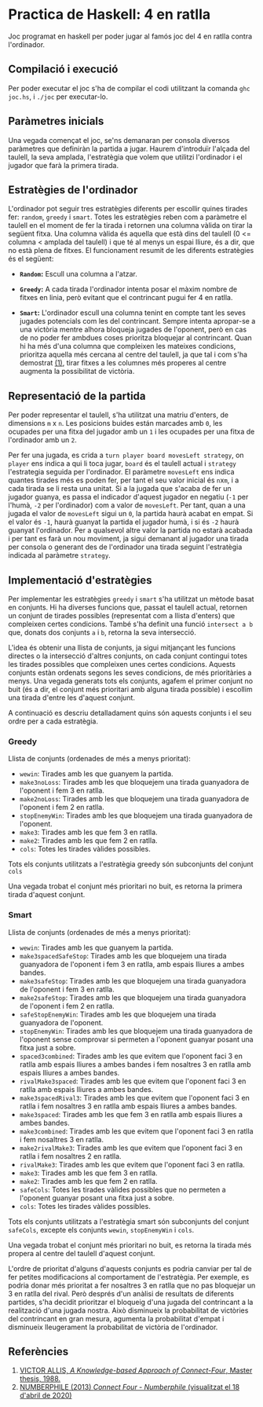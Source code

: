 # Practica de Haskell: 4 en ratlla

Joc programat en haskell per poder jugar al famós joc del 4 en ratlla contra l'ordinador.

## Compilació i execució

Per poder executar el joc s'ha de compilar el codi utilitzant la comanda ```ghc joc.hs```, i ```./joc``` per executar-lo.

## Paràmetres inicials

Una vegada començat el joc, se'ns demanaran per consola diversos paràmetres que definiràn la partida a jugar. Haurem d'introduïr l'alçada del taulell, la seva amplada, l'estratègia que volem que utilitzi l'ordinador i el jugador que farà la primera tirada.

## Estratègies de l'ordinador

L'ordinador pot seguir tres estratègies diferents per escollir quines tirades fer: `random`, `greedy` i `smart`. Totes les estratègies reben com a paràmetre el taulell en el moment de fer la tirada i retornen una columna vàlida on tirar la següent fitxa. Una columna vàlida és aquella que està dins del taulell (0 <= columna < amplada del taulell) i que té al menys un espai lliure, és a dir, que no està plena de fitxes. El funcionament resumit de les diferents estratègies és el següent:

- **`Random`:** Escull una columna a l'atzar.

- **`Greedy`:** A cada tirada l'ordinador intenta posar el màxim nombre de fitxes en linia, però evitant que el contrincant pugui fer 4 en ratlla. 

- **`Smart`:** L'ordinador escull una columna tenint en compte tant les seves jugades potencials com les del contrincant. Sempre intenta apropar-se a una victòria mentre alhora bloqueja jugades de l'oponent, però en cas de no poder fer ambdues coses prioritza bloquejar al contrincant. Quan hi ha més d'una columna que compleixen les mateixes condicions, prioritza aquella més cercana al centre del taulell, ja que tal i com s'ha demostrat [(1)](https://github.com/lucascajal/LP_practica_haskell/blob/master/README.md#refer%C3%A8ncies), tirar fitxes a les columnes més properes al centre augmenta la possibilitat de victòria.

## Representació de la partida

Per poder representar el taulell, s'ha utilitzat una matriu d'enters, de dimensions `m` x `n`. Les posicions buides están marcades amb `0`, les ocupades per una fitxa del jugador amb un `1` i les ocupades per una fitxa de l'ordinador amb un `2`. 

Per fer una jugada, es crida a `turn player board movesLeft strategy`, on `player` ens indica a qui li toca jugar, `board` és el taulell actual i `strategy` l'estrategia seguida per l'ordinador. El paràmetre `movesLeft` ens indica quantes tirades més es poden fer, per tant el seu valor inicial és `n`x`m`, i a cada tirada se li resta una unitat. Si a la jugada que s'acaba de fer un jugador guanya, es passa el indicador d'aquest jugador en negatiu (`-1` per l'humà, `-2` per l'ordinador) com a valor de `movesLeft`. Per tant, quan a una jugada el valor de `movesLeft` sigui un `0`, la partida haurà acabat en empat. Si el valor és `-1`, haurà guanyat la partida el jugador humà, i si és `-2` haurà guanyat l'ordinador. Per a qualsevol altre valor la partida no estarà acabada i per tant es farà un nou moviment, ja sigui demanant al jugador una tirada per consola o generant des de l'ordinador una tirada seguint l'estratègia indicada al paràmetre `strategy`.

## Implementació d'estratègies

Per implementar les estratègies `greedy` i `smart` s'ha utilitzat un mètode basat en conjunts. Hi ha diverses funcions que, passat el taulell actual, retornen un conjunt de tirades possibles (representat com a llista d'enters) que compleixen certes condicions. També s'ha definit una funció `intersect a b` que, donats dos conjunts `a` i `b`, retorna la seva intersecció. 

L'idea és obtenir una llista de conjunts, ja sigui mitjançant les funcions directes o la intersecció d'altres conjunts, on cada conjunt contingui totes les tirades possibles que compleixen unes certes condicions. Aquests conjunts estàn ordenats segons les seves condicions, de més prioritàries a menys. Una vegada generats tots els conjunts, agafem el primer conjunt no buit (és a dir, el conjunt més prioritari amb alguna tirada possible) i escollim una tirada d'entre les d'aquest conjunt. 

A continuació es descriu detalladament quins són aquests conjunts i el seu ordre per a cada estratègia.

### Greedy
Llista de conjunts (ordenades de més a menys prioritat):
- `wewin`: Tirades amb les que guanyem la partida.
- `make3noLoss`: Tirades amb les que bloquejem una tirada guanyadora de l'oponent i fem 3 en ratlla.
- `make2noLoss`: Tirades amb les que bloquejem una tirada guanyadora de l'oponent i fem 2 en ratlla.
- `stopEnemyWin`: Tirades amb les que bloquejem una tirada guanyadora de l'oponent.
- `make3`: Tirades amb les que fem 3 en ratlla.
- `make2`: Tirades amb les que fem 2 en ratlla.
- `cols`: Totes les tirades vàlides possibles.

Tots els conjunts utilitzats a l'estratègia greedy són subconjunts del conjunt `cols`

Una vegada trobat el conjunt més prioritari no buit, es retorna la primera tirada d'aquest conjunt.

### Smart
Llista de conjunts (ordenades de més a menys prioritat):
- `wewin`: Tirades amb les que guanyem la partida.
- `make3spacedSafeStop`: Tirades amb les que bloquejem una tirada guanyadora de l'oponent i fem 3 en ratlla, amb espais lliures a ambes bandes.
- `make3safeStop`: Tirades amb les que bloquejem una tirada guanyadora de l'oponent i fem 3 en ratlla.
- `make2safeStop`: Tirades amb les que bloquejem una tirada guanyadora de l'oponent i fem 2 en ratlla.
- `safeStopEnemyWin`: Tirades amb les que bloquejem una tirada guanyadora de l'oponent.
- `stopEnemyWin`: Tirades amb les que bloquejem una tirada guanyadora de l'oponent sense comprovar si permeten a l'oponent guanyar posant una fitxa just a sobre.
- `spaced3combined`: Tirades amb les que evitem que l'oponent faci 3 en ratlla amb espais lliures a ambes bandes i fem nosaltres 3 en ratlla amb espais lliures a ambes bandes.
- `rivalMake3spaced`: Tirades amb les que evitem que l'oponent faci 3 en ratlla amb espais lliures a ambes bandes.
- `make3spacedRival3`: Tirades amb les que evitem que l'oponent faci 3 en ratlla i fem nosaltres 3 en ratlla amb espais lliures a ambes bandes.
- `make3spaced`: Tirades amb les que fem 3 en ratlla amb espais lliures a ambes bandes.
- `make3combined`: Tirades amb les que evitem que l'oponent faci 3 en ratlla i fem nosaltres 3 en ratlla.
- `make2rivalMake3`: Tirades amb les que evitem que l'oponent faci 3 en ratlla i fem nosaltres 2 en ratlla.
- `rivalMake3`: Tirades amb les que evitem que l'oponent faci 3 en ratlla.
- `make3`: Tirades amb les que fem 3 en ratlla.
- `make2`: Tirades amb les que fem 2 en ratlla.
- `safeCols`: Totes les tirades vàlides possibles que no permeten a l'oponent guanyar posant una fitxa just a sobre.
- `cols`: Totes les tirades vàlides possibles.

Tots els conjunts utilitzats a l'estratègia smart són subconjunts del conjunt `safeCols`, excepte els conjunts `wewin`, `stopEnemyWin` i `cols`.

Una vegada trobat el conjunt més prioritari no buit, es retorna la tirada més propera al centre del taulell d'aquest conjunt.

L'ordre de prioritat d'alguns d'aquests conjunts es podria canviar per tal de fer petites modificacions al comportament de l'estratègia. Per exemple, es podria donar més prioritat a fer nosaltres 3 en ratlla que no pas bloquejar un 3 en ratlla del rival. Però després d'un anàlisi de resultats de diferents partides, s'ha decidit prioritzar el bloqueig d'una jugada del contrincant a la realització d'una jugada nostra. Això disminueix la probabilitat de victòries del contrincant en gran mesura, agumenta la probabilitat d'empat i disminueix lleugerament la probabilitat de victòria de l'ordinador.

## Referències
1) [VICTOR ALLIS, *A Knowledge-based Approach of Connect-Four*, Master thesis, 1988.](http://www.informatik.uni-trier.de/~fernau/DSL0607/Masterthesis-Viergewinnt.pdf)
2) [NUMBERPHILE (2013) *Connect Four - Numberphile* (visualitzat el 18 d'abril de 2020)](https://www.youtube.com/watch?v=yDWPi1pZ0Po&t=220s)

